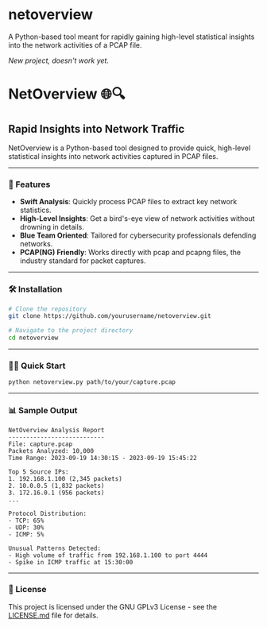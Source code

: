 # netoverview
 A Python-based tool meant for rapidly gaining high-level statistical insights into the network activities of a PCAP file. 

 *New project, doesn't work yet.*

# NetOverview 🌐🔍

## Rapid Insights into Network Traffic

NetOverview is a Python-based tool designed to provide quick, high-level statistical insights into network activities captured in PCAP files. 

---

### 🚀 Features

- **Swift Analysis**: Quickly process PCAP files to extract key network statistics.
- **High-Level Insights**: Get a bird's-eye view of network activities without drowning in details.
- **Blue Team Oriented**: Tailored for cybersecurity professionals defending networks.
- **PCAP(NG) Friendly**: Works directly with pcap and pcapng files, the industry standard for packet captures.

---

### 🛠 Installation

```bash
# Clone the repository
git clone https://github.com/yourusername/netoverview.git

# Navigate to the project directory
cd netoverview
```

---

### 🏃‍♂️ Quick Start

```bash
python netoverview.py path/to/your/capture.pcap
```

---

### 📊 Sample Output

```
NetOverview Analysis Report
---------------------------
File: capture.pcap
Packets Analyzed: 10,000
Time Range: 2023-09-19 14:30:15 - 2023-09-19 15:45:22

Top 5 Source IPs:
1. 192.168.1.100 (2,345 packets)
2. 10.0.0.5 (1,832 packets)
3. 172.16.0.1 (956 packets)
...

Protocol Distribution:
- TCP: 65%
- UDP: 30%
- ICMP: 5%

Unusual Patterns Detected:
- High volume of traffic from 192.168.1.100 to port 4444
- Spike in ICMP traffic at 15:30:00
```

---

### 📜 License

This project is licensed under the GNU GPLv3 License - see the [LICENSE.md](LICENSE.md) file for details.
